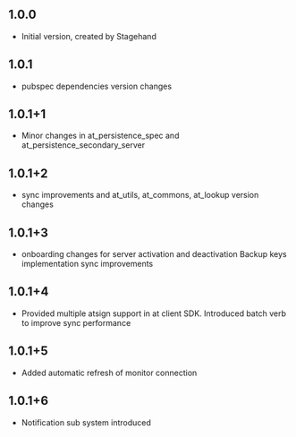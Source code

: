 ## 1.0.0
- Initial version, created by Stagehand
## 1.0.1
- pubspec dependencies version changes
## 1.0.1+1
- Minor changes in at_persistence_spec and at_persistence_secondary_server
## 1.0.1+2
- sync improvements and at_utils, at_commons, at_lookup version changes
## 1.0.1+3
- onboarding changes for server activation and deactivation Backup keys implementation sync improvements
## 1.0.1+4
- Provided multiple atsign support in at client SDK. Introduced batch verb to improve sync performance
## 1.0.1+5
- Added automatic refresh of monitor connection
## 1.0.1+6
- Notification sub system introduced